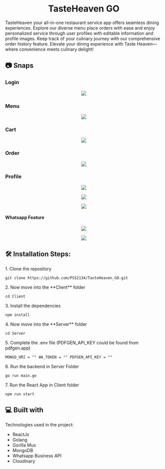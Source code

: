<h1 align="center" id="title">TasteHeaven GO</h1>
<p id="description">TasteHeaven your all-in-one restaurant service app offers seamless dining experiences. Explore our diverse menu place orders with ease and enjoy personalized service through user profiles with editable information and profile images. Keep track of your culinary journey with our comprehensive order history feature. Elevate your dining experience with Taste Heaven—where convenience meets culinary delight!</p>

<h2>📷 Snaps</h2>
<h3>Login</h3>
<p align="center"><img src="https://github.com/user-attachments/assets/964bc9fb-9ade-483c-8bb1-f420ecfdcd9e"></p>
<h3>Menu</h3>
<p align="center"><img src="https://github.com/user-attachments/assets/896fc739-ad63-49ff-b962-c2c431367b17"></p>
<h3>Cart</h3>
<p align="center"><img src="https://github.com/user-attachments/assets/8d67f8dc-0416-4919-a278-816a5964d05b"></p>
<h3>Order</h3>
<p align="center"><img src="https://github.com/user-attachments/assets/90dd3215-cb4c-4902-b197-418a631995ba"></p>
<h3>Profile</h3>
<p align="center"><img src="https://github.com/user-attachments/assets/a7e5194a-6b1b-4a07-a141-997f699f10d6"></p>
<p align="center"><img src="https://github.com/user-attachments/assets/d368fffa-c094-44c7-9577-39e7a3a28057"></p>
<p align="center"><img src="https://github.com/user-attachments/assets/14e451f8-f87e-428d-87ef-03468ea1549b"></p>
<h4>Whatsapp Feature</h4>  
<p align="center"><img src="https://github.com/user-attachments/assets/b79f1142-769b-4513-801d-2556d65cdb89"></p>
<p align="center"><img src="https://github.com/user-attachments/assets/33fc7924-7139-444e-ba0e-fca38e5844c1"></p>

<h2>🛠️ Installation Steps:</h2>

<p>1. Clone the repository</p>

```
git clone https://github.com/PSS2134/TasteHeaven_GO.git
```

<p>2. Now move into the **Client** folder</p>

```
cd Client 
```

<p>3. Install the dependencies</p>

```
npm install
```

<p>4. Now move into the **Server** folder</p>

```
cd Server
```

<p>5. Complete the .env file (PDFGEN_API_KEY could be found from pdfgen.app)</p>

```
MONGO_URI = "" WA_TOKEN = "" PDFGEN_API_KEY = "" 
```

<p>6. Run the backend in Server Folder</p>

```
go run main.go
```

<p>7. Run the React App in Client folder</p>

```
npm run start
```

<h2>💻 Built with</h2>
Technologies used in the project:

*   ReactJs
*   Golang
*   Gorilla Mux
*   MongoDB
*   Whatsapp Business API
*   Cloudinary
